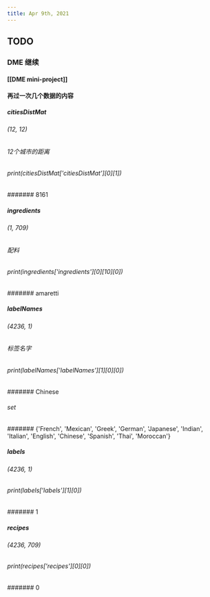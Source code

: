 ```yaml
---
title: Apr 9th, 2021
---
```


## TODO
### DME 继续
#### [[DME mini-project]]
#### 再过一次几个数据的内容
##### citiesDistMat
###### (12, 12)
###### 12个城市的距离
###### print(citiesDistMat['citiesDistMat'][0][1])
####### 8161
##### ingredients
###### (1, 709)
###### 配料
###### print(ingredients['ingredients'][0][10][0])
####### amaretti
##### labelNames
###### (4236, 1)
###### 标签名字
###### print(labelNames['labelNames'][1][0][0])
####### Chinese
###### set
####### {'French', 'Mexican', 'Greek', 'German', 'Japanese', 'Indian', 'Italian', 'English', 'Chinese', 'Spanish', 'Thai', 'Moroccan'}
##### labels
###### (4236, 1)
###### print(labels['labels'][1][0])
####### 1
##### recipes
###### (4236, 709)
###### print(recipes['recipes'][0][0])
####### 0
